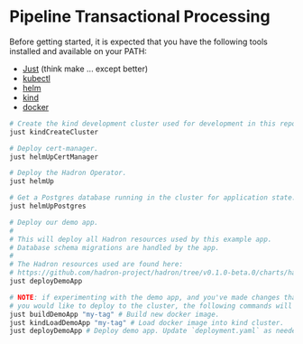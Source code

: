 Pipeline Transactional Processing
=================================

Before getting started, it is expected that you have the following tools installed and available on your PATH:
- [Just](https://github.com/casey/just) (think make ... except better)
- [kubectl](https://kubernetes.io/docs/tasks/tools/)
- [helm](https://helm.sh/)
- [kind](https://kind.sigs.k8s.io/docs/)
- [docker](https://docs.docker.com/get-docker/)

```sh
# Create the kind development cluster used for development in this repo.
just kindCreateCluster

# Deploy cert-manager.
just helmUpCertManager

# Deploy the Hadron Operator.
just helmUp

# Get a Postgres database running in the cluster for application state.
just helmUpPostgres

# Deploy our demo app.
#
# This will deploy all Hadron resources used by this example app.
# Database schema migrations are handled by the app.
#
# The Hadron resources used are found here:
# https://github.com/hadron-project/hadron/tree/v0.1.0-beta.0/charts/hadron-operator/examples/full.yaml
just deployDemoApp

# NOTE: if experimenting with the demo app, and you've made changes that
# you would like to deploy to the cluster, the following commands will help:
just buildDemoApp "my-tag" # Build new docker image.
just kindLoadDemoApp "my-tag" # Load docker image into kind cluster.
just deployDemoApp # Deploy demo app. Update `deployment.yaml` as needed.
```
